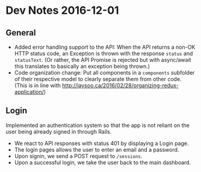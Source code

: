 # Dev Notes 2016-12-01

## General

* Added error handling support to the API: When the API returns a non-OK HTTP status code, an Exception is thrown with the response `status` and `statusText`. (Or rather, the API Promise is rejected but with async/await this translates to basically an exception being thrown.)
* Code organization change: Put all components in a `components` subfolder of their respective model to clearly separate them from other code. (This is in line with http://jaysoo.ca/2016/02/28/organizing-redux-application/)

## Login

Implemented an authentication system so that the app is not reliant on the user being already signed in through Rails.

* We react to API responses with status 401 by displaying a Login page.
* The login pages allows the user to enter an email and a password.
* Upon signin, we send a POST request to `/sessions`.
* Upon a successful login, we take the user back to the main dashboard.
 

